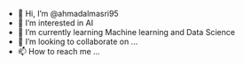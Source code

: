 - 👋 Hi, I’m @ahmadalmasri95
- 👀 I’m interested in AI
- 🌱 I’m currently learning Machine learning and Data Science
- 💞️ I’m looking to collaborate on ...
- 📫 How to reach me ...

<!---
ahmadalmasri95/ahmadalmasri95 is a ✨ special ✨ repository because its `README.md` (this file) appears on your GitHub profile.
You can click the Preview link to take a look at your changes.
--->
